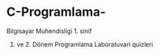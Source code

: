 # C-Programlama-
Bilgisayar Muhendisligi 1. sinif 
1. ve 2. Dönem Programlama Laboratuvari quizleri
